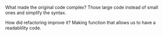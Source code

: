 What made the original code complex?
Those large code instead of small ones and simplify the syntax.

How did refactoring improve it?
Making function that allows us to have a readablility code.

